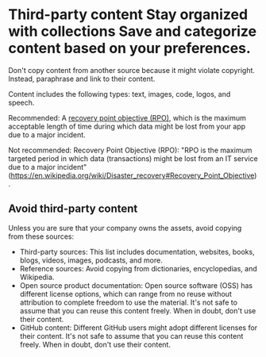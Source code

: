 


# Third-party content Stay organized with collections Save and categorize content based on your preferences.

Don't copy content from another source because it might violate copyright. Instead, paraphrase
and link to their content.

Content includes the following types: text, images, code, logos, and speech.

Recommended: A
[recovery point objective (RPO)](https://en.wikipedia.org/wiki/Disaster_recovery#Recovery_Point_Objective),
which is the maximum acceptable length of time during which data might be lost from your app due to
a major incident.

Not recommended: Recovery Point Objective (RPO): "RPO is the
maximum targeted period in which data (transactions) might be lost from an IT service due to a major
incident" (<https://en.wikipedia.org/wiki/Disaster_recovery#Recovery_Point_Objective>).

## Avoid third-party content

Unless you are sure that your company owns the assets, avoid copying from these sources:

* Third-party sources: This list includes documentation, websites, books, blogs, videos, images,
  podcasts, and more.
* Reference sources: Avoid copying from dictionaries, encyclopedias, and Wikipedia.
* Open source product documentation: Open source software (OSS) has different license options,
  which can range from no reuse without attribution to complete freedom to use the material. It's
  not safe to assume that you can reuse this content freely. When in doubt, don't use their
  content.
* GitHub content: Different GitHub users might adopt different licenses for their content. It's
  not safe to assume that you can reuse this content freely. When in doubt, don't use their
  content.



